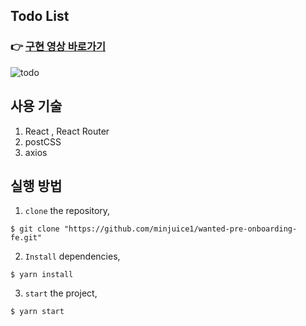 ## Todo List

### 👉 [구현 영상 바로가기](https://just-todo-list.netlify.app)


![todo](https://user-images.githubusercontent.com/82799961/186392992-0ce93957-ca17-4f7a-b37a-1c698ac0da07.gif)


## 사용 기술

1. React , React Router
2. postCSS
3. axios
## 실행 방법  

1. `clone` the repository,  

```
$ git clone "https://github.com/minjuice1/wanted-pre-onboarding-fe.git"
```

2. `Install` dependencies,

```
$ yarn install
```

3. `start` the project,

```
$ yarn start
```
